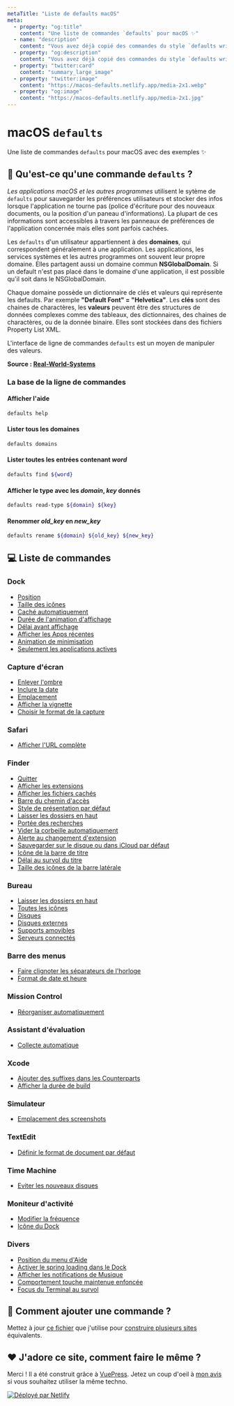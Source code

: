 ```yaml
---
metaTitle: "Liste de defaults macOS"
meta:
  - property: "og:title"
    content: "Une liste de commandes `defaults` pour macOS ✨"
  - name: "description"
    content: "Vous avez déjà copié des commandes du style `defaults write`. Parfois sans être sur de ce qu'elles font ou si elles fonctionnent toujours. Cette liste de commandes `defaults` macOS est là pour vous aider."
  - property: "og:description"
    content: "Vous avez déjà copié des commandes du style `defaults write`. Parfois sans être sur de ce qu'elles font ou si elles fonctionnent toujours. Cette liste de commandes `defaults` macOS est là pour vous aider."
  - property: "twitter:card"
    content: "summary_large_image"
  - property: "twitter:image"
    content: "https://macos-defaults.netlify.app/media-2x1.webp"
  - property: "og:image"
    content: "https://macos-defaults.netlify.app/media-2x1.jpg"
---
```

# macOS `defaults`
Une liste de commandes `defaults` pour macOS avec des exemples ✨

## 🙋 Qu'est-ce qu'une commande `defaults` ?

<div class="custom-block tip">
  <p>
    <em>Les applications macOS et les autres programmes</em> utilisent le sytème de <code>defaults</code> pour sauvegarder les préférences utilisateurs et stocker des infos lorsque l'application ne tourne pas (police d'écriture pour des nouveaux documents, ou la position d'un paneau d'informations).
    La plupart de ces informations sont accessibles à travers les panneaux de préférences de l'application concernée mais elles sont parfois cachées.
  </p>
  <p>
    Les <code>defaults</code> d'un utilisateur appartiennent à des <strong>domaines</strong>, qui correspondent généralement à une application.
    Les applications, les services systèmes et les autres programmes ont souvent leur propre domaine. Elles partagent aussi un domaine commun <strong>NSGlobalDomain</strong>.
    Si un default n'est pas placé dans le domaine d'une application, il est possible qu'il soit dans le NSGlobalDomain.
  </p>
  <p>
    Chaque domaine possède un dictionnaire de clés et valeurs qui représente les defaults. Par exemple <strong>"Default Font" = "Helvetica"</strong>.
    Les <strong>clés</strong> sont des chaines de charactères, les <strong>valeurs</strong> peuvent être des structures de données complexes comme des tableaux, des dictionnaires, des chaines de charactères, ou de la donnée binaire.
    Elles sont stockées dans des fichiers Property List XML.
  </p>
  <p>L'interface de ligne de commandes <code>defaults</code> est un moyen de manipuler des valeurs.</p>
</div>

**Source : [Real-World-Systems](http://www.real-world-systems.com/docs/defaults.1.html)**

### La base de la ligne de commandes
#### Afficher l'aide
```bash
defaults help
```

#### Lister tous les domaines
```bash
defaults domains
```

#### Lister toutes les entrées contenant *word*
```bash
defaults find ${word}
```

#### Afficher le type avec les *domain*, *key* donnés
```bash
defaults read-type ${domain} ${key}
```

#### Renommer *old_key* en *new_key*
```bash
defaults rename ${domain} ${old_key} ${new_key}
```

## 💻 Liste de commandes
### Dock
- [Position](./dock/orientation.html)
- [Taille des icônes](./dock/tilesize.html)
- [Caché automatiquement](./dock/autohide.html)
- [Durée de l&#x27;animation d&#x27;affichage](./dock/autohide-time-modifier.html)
- [Délai avant affichage](./dock/autohide-delay.html)
- [Afficher les Apps récentes](./dock/show-recents.html)
- [Animation de minimisation](./dock/mineffect.html)
- [Seulement les applications actives](./dock/static-only.html)

### Capture d&#x27;écran
- [Enlever l&#x27;ombre](./screenshots/disable-shadow.html)
- [Inclure la date](./screenshots/include-date.html)
- [Emplacement](./screenshots/location.html)
- [Afficher la vignette](./screenshots/show-thumbnail.html)
- [Choisir le format de la capture](./screenshots/type.html)

### Safari
- [Afficher l&#x27;URL complète](./safari/showfullurlinsmartsearchfield.html)

### Finder
- [Quitter](./finder/quitmenuitem.html)
- [Afficher les extensions](./finder/appleshowallextensions.html)
- [Afficher les fichiers cachés](./finder/appleshowallfiles.html)
- [Barre du chemin d&#x27;accès](./finder/showpathbar.html)
- [Style de présentation par défaut](./finder/fxpreferredviewstyle.html)
- [Laisser les dossiers en haut](./finder/_fxsortfoldersfirst.html)
- [Portée des recherches](./finder/fxdefaultsearchscope.html)
- [Vider la corbeille automatiquement](./finder/fxremoveoldtrashitems.html)
- [Alerte au changement d&#x27;extension](./finder/fxenableextensionchangewarning.html)
- [Sauvegarder sur le disque ou dans iCloud par défaut](./finder/nsdocumentsavenewdocumentstocloud.html)
- [Icône de la barre de titre](./finder/showwindowtitlebaricons.html)
- [Délai au survol du titre](./finder/nstoolbartitleviewrolloverdelay.html)
- [Taille des icônes de la barre latérale](./finder/nstableviewdefaultsizemode.html)

### Bureau
- [Laisser les dossiers en haut](./desktop/_fxsortfoldersfirstondesktop.html)
- [Toutes les icônes](./desktop/createdesktop.html)
- [Disques](./desktop/showharddrivesondesktop.html)
- [Disques externes](./desktop/showexternalharddrivesondesktop.html)
- [Supports amovibles](./desktop/showremovablemediaondesktop.html)
- [Serveurs connectés](./desktop/showmountedserversondesktop.html)

### Barre des menus
- [Faire clignoter les séparateurs de l&#x27;horloge](./menubar/flashdateseparators.html)
- [Format de date et heure](./menubar/dateformat.html)

### Mission Control
- [Réorganiser automatiquement](./mission-control/mru-spaces.html)

### Assistant d&#x27;évaluation
- [Collecte automatique](./feedback-assistant/autogather.html)

### Xcode
- [Ajouter des suffixes dans les Counterparts](./xcode/ideadditionalcounterpartsuffixes.html)
- [Afficher la durée de build](./xcode/showbuildoperationduration.html)

### Simulateur
- [Emplacement des screenshots](./simulator/screenshotsavelocation.html)

### TextEdit
- [Définir le format de document par défaut](./textedit/richtext.html)

### Time Machine
- [Eviter les nouveaux disques](./timemachine/donotoffernewdisksforbackup.html)

### Moniteur d&#x27;activité
- [Modifier la fréquence](./activity-monitor/updateperiod.html)
- [Icône du Dock](./activity-monitor/icontype.html)

### Divers
- [Position du menu d&#x27;Aide](./misc/devmode.html)
- [Activer le spring loading dans le Dock](./misc/enable-spring-load-actions-on-all-items.html)
- [Afficher les notifications de Musique](./misc/userwantsplaybacknotifications.html)
- [Comportement touche maintenue enfoncée](./misc/applepressandholdenabled.html)
- [Focus du Terminal au survol](./misc/focusfollowsmouse.html)

## 🤔 Comment ajouter une commande ?
Mettez à jour [ce fichier](https://github.com/yannbertrand/macos-defaults/blob/main/defaults.yml) que j'utilise pour [construire plusieurs sites](https://github.com/yannbertrand/macos-defaults/#readme) équivalents.

## ❤️ J'adore ce site, comment faire le même ?
Merci ! Il a été construit grâce à [VuePress](https://vuepress.vuejs.org/). Jetez un coup d'oeil à [mon avis](https://github.com/yannbertrand/macos-defaults/tree/main/build#readme) si vous souhaitez utiliser la même techno.

<a href="https://www.netlify.com">
  <img src="netlify.svg" alt="Déployé par Netlify" />
</a>
